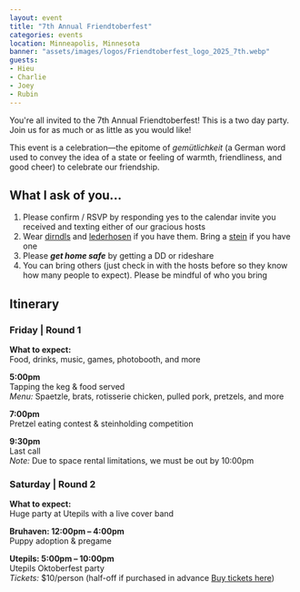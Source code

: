 ```yaml
---
layout: event
title: "7th Annual Friendtoberfest"
categories: events
location: Minneapolis, Minnesota
banner: "assets/images/logos/Friendtoberfest_logo_2025_7th.webp"
guests:
- Hieu
- Charlie
- Joey
- Rubin
---
```


You're all invited to the 7th Annual Friendtoberfest! This is a two day party. Join us for as much or as little as you would like!

This event is a celebration—the epitome of *gemütlichkeit* (a German word used to convey the idea of a state or feeling of warmth, friendliness, and good cheer) to celebrate our friendship.

## What I ask of you...

1. Please confirm / RSVP by responding yes to the calendar invite you received and texting either of our gracious hosts
2. Wear [dirndls](https://www.google.com/search?sca_esv=18f492cd5265d014&rlz=1C1CHZL_enUS721US721&sxsrf=AE3TifNz0Gv9I-WQIdQL6ZKuI0ejxoPnHw:1758400901755&q=dirndl&spell=1&sa=X&ved=2ahUKEwjpxPzomeiPAxUG5MkDHfLAHN0QBSgAegQIExAB&biw=1920&bih=919&dpr=1) and [lederhosen](https://www.google.com/search?q=lederhosen&sca_esv=18f492cd5265d014&rlz=1C1CHZL_enUS721US721&biw=1920&bih=919&sxsrf=AE3TifOWUhDs37ulkq-9eNXlLwVGAbyz9g%3A1758400962286&ei=whHPaOWDEaGqqtsPgfvRqAI&ved=0ahUKEwjl7OqFmuiPAxUhlWoFHYF9FCUQ4dUDCBI&uact=5&oq=lederhosen&gs_lp=Egxnd3Mtd2l6LXNlcnAiCmxlZGVyaG9zZW4yChAAGLADGNYEGEcyChAAGLADGNYEGEcyChAAGLADGNYEGEcyChAAGLADGNYEGEcyChAAGLADGNYEGEcyChAAGLADGNYEGEcyChAAGLADGNYEGEcyChAAGLADGNYEGEcyDRAAGIAEGLADGEMYigVI1hNQ-AhYnhJwAngBkAEAmAEAoAEAqgEAuAEDyAEA-AEBmAICoAIMmAMAiAYBkAYJkgcBMqAHALIHALgHAMIHAzItMsgHCQ&sclient=gws-wiz-serp) if you have them. Bring a [stein](https://www.amazon.com/Liter-Hofbrauhaus-Oktoberfest-Dimpled-Glass/dp/B00FGUDMZ4) if you have one
3. Please ***get home safe*** by getting a DD or rideshare
4. You can bring others (just check in with the hosts before so they know how many people to expect). Please be mindful of who you bring

## Itinerary

### Friday | Round 1
**What to expect:**  
Food, drinks, music, games, photobooth, and more

**5:00pm**  
Tapping the keg & food served  
*Menu:* Spaetzle, brats, rotisserie chicken, pulled pork, pretzels, and more

**7:00pm**  
Pretzel eating contest & steinholding competition

**9:30pm**  
Last call  
*Note:* Due to space rental limitations, we must be out by 10:00pm

### Saturday | Round 2

**What to expect:**  
Huge party at Utepils with a live cover band

**Bruhaven: 12:00pm – 4:00pm**  
Puppy adoption & pregame

**Utepils: 5:00pm – 10:00pm**  
Utepils Oktoberfest party  
*Tickets:* $10/person (half-off if purchased in advance [Buy tickets here](https://www.eventbrite.com/e/utepils-oktoberfest-2025-tickets-1542472389439?aff=oddtdtcreator))
